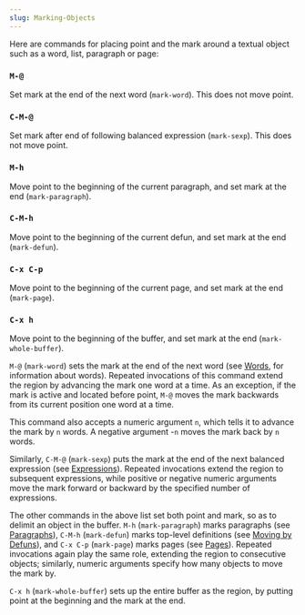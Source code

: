```yaml
---
slug: Marking-Objects
---
```


Here are commands for placing point and the mark around a textual object such as a word, list, paragraph or page:

### `M-@`

Set mark at the end of the next word (`mark-word`). This does not move point.

### `C-M-@`

Set mark after end of following balanced expression (`mark-sexp`). This does not move point.

### `M-h`

Move point to the beginning of the current paragraph, and set mark at the end (`mark-paragraph`).

### `C-M-h`

Move point to the beginning of the current defun, and set mark at the end (`mark-defun`).

### `C-x C-p`

Move point to the beginning of the current page, and set mark at the end (`mark-page`).

### `C-x h`

Move point to the beginning of the buffer, and set mark at the end (`mark-whole-buffer`).

`M-@` (`mark-word`) sets the mark at the end of the next word (see [Words](/docs/emacs/Words), for information about words). Repeated invocations of this command extend the region by advancing the mark one word at a time. As an exception, if the mark is active and located before point, `M-@` moves the mark backwards from its current position one word at a time.

This command also accepts a numeric argument `n`, which tells it to advance the mark by `n` words. A negative argument -`n` moves the mark back by `n` words.

Similarly, `C-M-@` (`mark-sexp`) puts the mark at the end of the next balanced expression (see [Expressions](/docs/emacs/Expressions)). Repeated invocations extend the region to subsequent expressions, while positive or negative numeric arguments move the mark forward or backward by the specified number of expressions.

The other commands in the above list set both point and mark, so as to delimit an object in the buffer. `M-h` (`mark-paragraph`) marks paragraphs (see [Paragraphs](/docs/emacs/Paragraphs)), `C-M-h` (`mark-defun`) marks top-level definitions (see [Moving by Defuns](/docs/emacs/Moving-by-Defuns)), and `C-x C-p` (`mark-page`) marks pages (see [Pages](/docs/emacs/Pages)). Repeated invocations again play the same role, extending the region to consecutive objects; similarly, numeric arguments specify how many objects to move the mark by.

`C-x h` (`mark-whole-buffer`) sets up the entire buffer as the region, by putting point at the beginning and the mark at the end.
